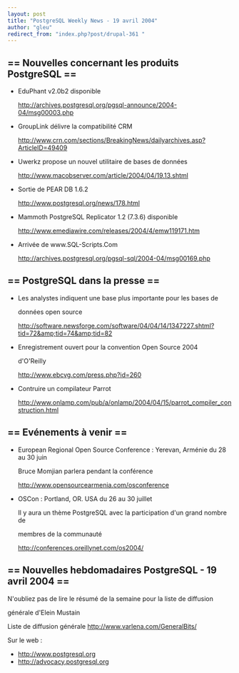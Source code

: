 ```yaml
---
layout: post
title: "PostgreSQL Weekly News - 19 avril 2004"
author: "gleu"
redirect_from: "index.php?post/drupal-361 "
---
```




<h2>== Nouvelles concernant les produits PostgreSQL ==</h2>

<ul>

<li>EduPhant v2.0b2 disponible<br />

<a href="http://archives.postgresql.org/pgsql-announce/2004-04/msg00003.php">

http://archives.postgresql.org/pgsql-announce/2004-04/msg00003.php</a></li>

<li>GroupLink délivre la compatibilité CRM<br />

<a href="http://www.crn.com/sections/BreakingNews/dailyarchives.asp?ArticleID=49409">

http://www.crn.com/sections/BreakingNews/dailyarchives.asp?ArticleID=49409</a></li>

<li>Uwerkz propose un nouvel utilitaire de bases de données<br />

<a href="http://www.macobserver.com/article/2004/04/19.13.shtml">

http://www.macobserver.com/article/2004/04/19.13.shtml</a></li>

<li>Sortie de PEAR DB 1.6.2<br />

<a href="http://www.postgresql.org/news/178.html">

http://www.postgresql.org/news/178.html</a></li>

<li>Mammoth PostgreSQL Replicator 1.2 (7.3.6) disponible<br />

<a href="http://www.emediawire.com/releases/2004/4/emw119171.htm">

http://www.emediawire.com/releases/2004/4/emw119171.htm</a></li>

<li>Arrivée de www.SQL-Scripts.Com<br />

<a href="http://archives.postgresql.org/pgsql-sql/2004-04/msg00169.php">

http://archives.postgresql.org/pgsql-sql/2004-04/msg00169.php</a></li>

</ul>

<h2>== PostgreSQL dans la presse ==</h2>

<ul>

<li>Les analystes indiquent une base plus importante pour les bases de

données open source<br />

<a href="http://software.newsforge.com/software/04/04/14/1347227.shtml?tid=72&amp;tid=74&amp;tid=82">http://software.newsforge.com/software/04/04/14/1347227.shtml?tid=72&amp;tid=74&amp;tid=82</a></li>

<li>Enregistrement ouvert pour la convention Open Source 2004

d'O'Reilly<br />

<a href="http://www.ebcvg.com/press.php?id=260">http://www.ebcvg.com/press.php?id=260</a></li>

<li>Contruire un compilateur Parrot<br />

<a href="http://www.onlamp.com/pub/a/onlamp/2004/04/15/parrot_compiler_construction.html">http://www.onlamp.com/pub/a/onlamp/2004/04/15/parrot_compiler_construction.html</a></li>

</ul>

<h2>== Evénements à venir ==</h2>

<ul>

<li>European Regional Open Source Conference&nbsp;: Yerevan, Arménie du 28 au 30 juin<br />

Bruce Momjian parlera pendant la conférence<br />

<a href="http://www.opensourcearmenia.com/osconference">http://www.opensourcearmenia.com/osconference</a></li>

<li>OSCon&nbsp;: Portland, OR. USA du 26 au 30 juillet<br />

Il y aura un thème PostgreSQL avec la participation d'un grand nombre de

membres de la communauté<br />

<a href="http://conferences.oreillynet.com/os2004/">http://conferences.oreillynet.com/os2004/</a></li>

</ul>

<h2>== Nouvelles hebdomadaires PostgreSQL - 19 avril 2004 ==</h2>

<p>N'oubliez pas de lire le résumé de la semaine pour la liste de diffusion

générale d'Elein Mustain</p>

<p>Liste de diffusion générale <a href="http://www.varlena.com/GeneralBits/">http://www.varlena.com/GeneralBits/</a>

</p>

<p>Sur le web :

</p>

<ul>

<li><a href="http://www.postgresql.org">http://www.postgresql.org</a></li>

<li><a href="http://advocacy.postgresql.org">http://advocacy.postgresql.org</a></li>

</ul>